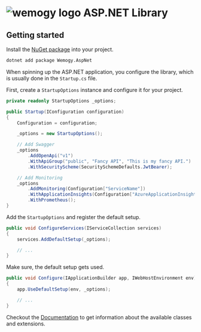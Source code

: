 # ![wemogy logo](https://wemogyimages.blob.core.windows.net/logos/wemogy-github-tiny.png) ASP.NET Library

## Getting started

Install the [NuGet package](https://www.nuget.org/packages/Wemogy.AspNet) into your project.

```bash
dotnet add package Wemogy.AspNet
```

When spinning up the ASP.NET application, you configure the library, which is usually done in the `Startup.cs` file.

First, create a `StartupOptions` instance and configure it for your project.

```csharp
private readonly StartupOptions _options;

public Startup(IConfiguration configuration)
{
    Configuration = configuration;

    _options = new StartupOptions();

    // Add Swagger
    _options
        .AddOpenApi("v1")
        .WithApiGroup("public", "Fancy API", "This is my fancy API.")
        .WithSecurityScheme(SecuritySchemeDefaults.JwtBearer);

    // Add Monitoring
    _options
        .AddMonitoring(Configuration["ServiceName"])
        .WithApplicationInsights(Configuration["AzureApplicationInsightsConnectionString"])
        .WithPrometheus();
}
```

Add the `StartupOptions` and register the default setup.

```csharp
public void ConfigureServices(IServiceCollection services)
{
    services.AddDefaultSetup(_options);

    // ...
}
```

Make sure, the default setup gets used.

```csharp
public void Configure(IApplicationBuilder app, IWebHostEnvironment env)
{
    app.UseDefaultSetup(env, _options);

    // ...
}
```

Checkout the [Documentation](https://libs-aspnet.docs.wemogy.com/) to get information about the available classes and extensions.
